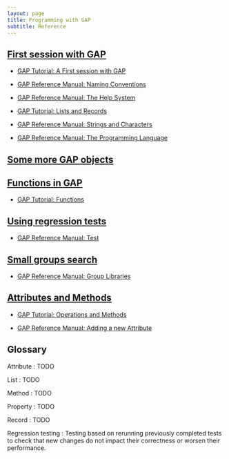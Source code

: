 ```yaml
---
layout: page
title: Programming with GAP
subtitle: Reference
---
```


## [First session with GAP](01-command-line.html)

* [GAP Tutorial: A First session with GAP](http://www.gap-system.org/Manuals/doc/tut/chap2.html)

* [GAP Reference Manual: Naming Conventions](https://plus.google.com/events/cfm3tc375c142qtodvlvcfs82l4)

* [GAP Reference Manual: The Help System](http://www.gap-system.org/Manuals/doc/ref/chap2.html)

* [GAP Tutorial: Lists and Records](http://www.gap-system.org/Manuals/doc/tut/chap3.htm)

* [GAP Reference Manual: Strings and Characters](http://www.gap-system.org/Manuals/doc/ref/chap27.html)

* [GAP Reference Manual: The Programming Language]( http://www.gap-system.org/Manuals/doc/ref/chap4.html#X7FE7C0C17E1ED118)


## [Some more GAP objects](02-some-objects.html)


## [Functions in GAP](03-func.html)

* [GAP Tutorial: Functions](http://www.gap-system.org/Manuals/doc/tut/chap4.html)


## [Using regression tests](04-testing.html)

* [GAP Reference Manual: Test](http://www.gap-system.org/Manuals/doc/ref/chap7.html#X87712F9D8732193C)


## [Small groups search](05-small-groups.html)

* [GAP Reference Manual: Group Libraries](http://www.gap-system.org/Manuals/doc/ref/chap50.html)


## [Attributes and Methods](06-attributes.html)

* [GAP Tutorial: Operations and Methods](http://www.gap-system.org/Manuals/doc/tut/chap8.html)

* [GAP Reference Manual: Adding a new Attribute](http://www.gap-system.org/Manuals/doc/ref/chap80.html#X874AF11D864AEC1B)

## Glossary

Attribute
:    TODO

List
:    TODO

Method
:    TODO

Property
:    TODO

Record
:    TODO

Regression testing
:    Testing based on rerunning previously completed tests to check that new
     changes do not impact their correctness or worsen their performance.
